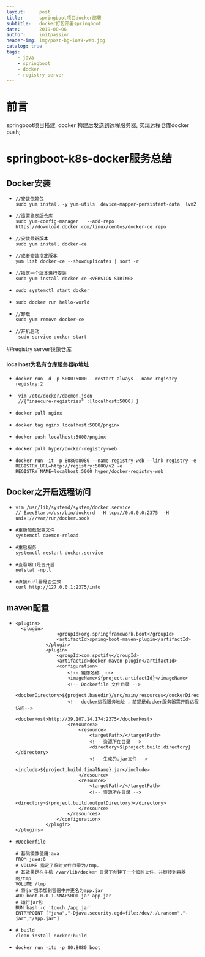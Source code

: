 ```yaml
---
layout:     post
title:      springboot项目docker部署
subtitle:   docker打包部署springboot 
date:       2019-08-06
author:     initpassion
header-img: img/post-bg-ios9-web.jpg
catalog: true
tags:
    - java
    - springboot
    - docker
    - registry server 
---
```


# 前言

springboot项目搭建, docker 构建后发送到远程服务器, 实现远程仓库docker push;


# springboot-k8s-docker服务总结

## Docker安装

- ```
  //安装依赖包
  sudo yum install -y yum-utils  device-mapper-persistent-data  lvm2
  ```

- ```
  //设置稳定版仓库
  sudo yum-config-manager   --add-repo  https://download.docker.com/linux/centos/docker-ce.repo
  ```

- ```
  //安装最新版本
  sudo yum install docker-ce
  ```

- ```
  //或者安装指定版本
  yum list docker-ce --showduplicates | sort -r
  ```

- ```
  //指定一个版本进行安装
  sudo yum install docker-ce-<VERSION STRING>
  ```

- ```
  sudo systemctl start docker
  ```

- ```
  sudo docker run hello-world
  ```

- ```
  //卸载
  sudo yum remove docker-ce
  ```

- ```
  //开机启动
   sudo service docker start
  ```

##registry server镜像仓库

  #### localhost为私有仓库服务器ip地址

- ```
  docker run -d -p 5000:5000 --restart always --name registry registry:2
  ```

- ```
   vim /etc/docker/daemon.json
   //{"insecure-registries" :[localhost:5000] }
  ```

- ```
  docker pull nginx
  ```

- ```
  docker tag nginx localhost:5000/pnginx
  ```

- ```
  docker push localhost:5000/pnginx
  ```

- ```
  docker pull hyper/docker-registry-web
  ```

- ```
  docker run -it -p 8080:8080 --name registry-web --link registry -e REGISTRY_URL=http://registry:5000/v2 -e REGISTRY_NAME=localhost:5000 hyper/docker-registry-web 
  ```

## Docker之开启远程访问

- ```
  vim /usr/lib/systemd/system/docker.service
  // ExecStart=/usr/bin/dockerd  -H tcp://0.0.0.0:2375  -H unix:///var/run/docker.sock
  ```

- ```
  #重新加载配置文件
  systemctl daemon-reload 
  ```

- ```
  #重启服务
  systemctl restart docker.service 
  ```

- ```
  #查看端口是否开启
  netstat -nptl
  ```

- ```
  #直接curl看是否生效
  curl http://127.0.0.1:2375/info
  ```

## maven配置

-  ```
   <plugins>
   	 <plugin>
                  <groupId>org.springframework.boot</groupId>
                  <artifactId>spring-boot-maven-plugin</artifactId>
              </plugin>
              <plugin>
                  <groupId>com.spotify</groupId>
                  <artifactId>docker-maven-plugin</artifactId>
                  <configuration>
                      <!-- 镜像名称  -->
                      <imageName>${project.artifactId}</imageName>
                      <!-- Dockerfile 文件目录 -->
                 <dockerDirectory>${project.basedir}/src/main/resources</dockerDirectory>
                      <!-- docker远程服务地址 ，前提是docker服务器需开启远程访问-->
                      <dockerHost>http://39.107.14.174:2375</dockerHost>
                      <resources>
                          <resource>
                              <targetPath>/</targetPath>
                              <!-- 资源所在目录 -->
                              <directory>${project.build.directory}</directory>
                              <!-- 生成的.jar文件 -->
                              <include>${project.build.finalName}.jar</include>
                          </resource>
                          <resource>
                              <targetPath>/</targetPath>
                              <!-- 资源所在目录 -->
                              <directory>${project.build.outputDirectory}</directory>
                          </resource>
                      </resources>
                  </configuration>
              </plugin>
   </plugins>
   ```

- ```
  #Dockerfile
  
  # 基础镜像使用java
  FROM java:8
  # VOLUME 指定了临时文件目录为/tmp。
  # 其效果是在主机 /var/lib/docker 目录下创建了一个临时文件，并链接到容器的/tmp
  VOLUME /tmp
  # 将jar包添加到容器中并更名为app.jar
  ADD boot-0.0.1-SNAPSHOT.jar app.jar
  # 运行jar包
  RUN bash -c 'touch /app.jar'
  ENTRYPOINT ["java","-Djava.security.egd=file:/dev/./urandom","-jar","/app.jar"]
  ```

- ```
  # build
  clean install docker:build
  ```

- ```
  docker run -itd -p 80:8080 boot 
  ```

  
